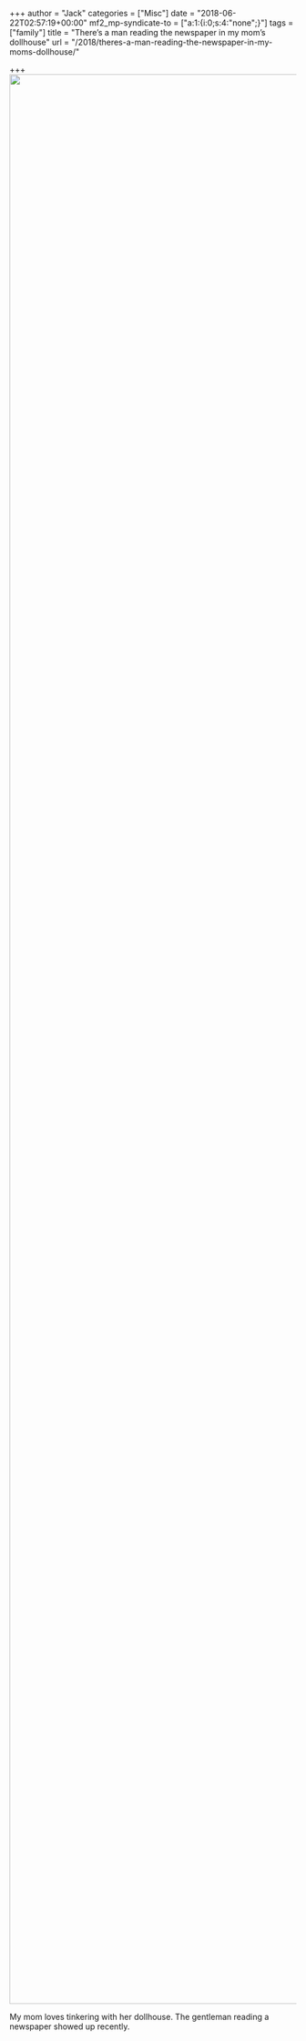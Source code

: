 +++
author = "Jack"
categories = ["Misc"]
date = "2018-06-22T02:57:19+00:00"
mf2_mp-syndicate-to = ["a:1:{i:0;s:4:\"none\";}"]
tags = ["family"]
title = "There’s a man reading the newspaper in my mom’s dollhouse"
url = "/2018/theres-a-man-reading-the-newspaper-in-my-moms-dollhouse/"

+++
<img class="alignnone size-full wp-image-1370" src="/img/2018/06/2018-06-21-dollhouse.jpg" alt="" width="2907" height="3390" srcset="/img/2018/06/2018-06-21-dollhouse.jpg 2907w, /img/2018/06/2018-06-21-dollhouse-257x300.jpg 257w, /img/2018/06/2018-06-21-dollhouse-768x896.jpg 768w, /img/2018/06/2018-06-21-dollhouse-878x1024.jpg 878w, /img/2018/06/2018-06-21-dollhouse-600x700.jpg 600w" sizes="(max-width: 2907px) 100vw, 2907px" />

My mom loves tinkering with her dollhouse. The gentleman reading a newspaper showed up recently.